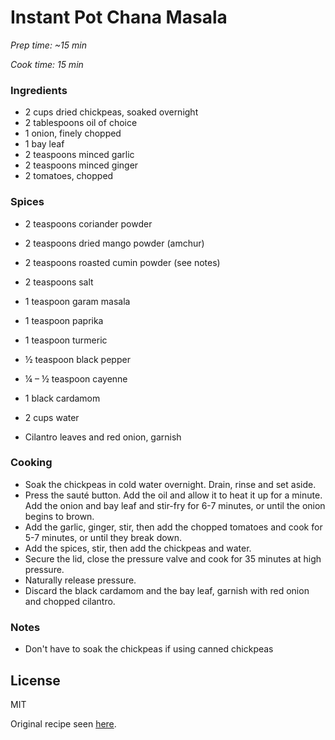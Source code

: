 # Instant Pot Chana Masala

*Prep time: ~15 min*

*Cook time: 15 min*

### Ingredients

 
 - 2 cups dried chickpeas, soaked overnight
 - 2 tablespoons oil of choice
 - 1 onion, finely chopped
 - 1 bay leaf
 - 2 teaspoons minced garlic
 - 2 teaspoons minced ginger
 - 2 tomatoes, chopped


### Spices
 - 2 teaspoons coriander powder
 - 2 teaspoons dried mango powder (amchur)
 - 2 teaspoons roasted cumin powder (see notes)
 - 2 teaspoons salt
 - 1 teaspoon garam masala
 - 1 teaspoon paprika
 - 1 teaspoon turmeric
 - ½ teaspoon black pepper
 - ¼ – ½ teaspoon cayenne
 - 1 black cardamom

 - 2 cups water
 - Cilantro leaves and red onion, garnish


### Cooking


  - Soak the chickpeas in cold water overnight. Drain, rinse and set aside.
  - Press the sauté button. Add the oil and allow it to heat it up for a minute. Add the onion and bay leaf and stir-fry for 6-7 minutes, or until the onion begins to brown.
  - Add the garlic, ginger, stir, then add the chopped tomatoes and cook for 5-7 minutes, or until they break down.
  - Add the spices, stir, then add the chickpeas and water.
  - Secure the lid, close the pressure valve and cook for 35 minutes at high pressure.
  - Naturally release pressure.
  - Discard the black cardamom and the bay leaf, garnish with red onion and chopped cilantro.


### Notes

 - Don't have to soak the chickpeas if using canned chickpeas


License
----

MIT

Original recipe seen [here](https://myheartbeets.com/instant-pot-chana-masala-punjabi-chole-spiced-chickpea-curry/print/10274/).
